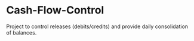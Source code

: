 # Cash-Flow-Control
Project to control releases (debits/credits) and provide daily consolidation of balances.
